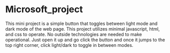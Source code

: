 # Microsoft_project

This mini project is a simple button that toggles between light mode and dark mode of the web page.
This project utilizes minimal javascript, html, and css to operate. No outside technologies are needed to make operational. 
Just open it up and go click the button and once it jumps to the top right corner, click light/dark to toggle in between modes.
